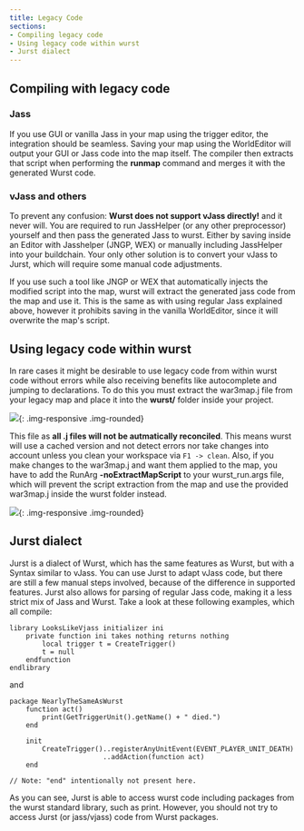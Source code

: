 ```yaml
---
title: Legacy Code
sections:
- Compiling legacy code
- Using legacy code within wurst
- Jurst dialect
---
```


## Compiling with legacy code

### Jass

If you use GUI or vanilla Jass in your map using the trigger editor, the integration should be seamless.
Saving your map using the WorldEditor will output your GUI or Jass code into the map itself. 
The compiler then extracts that script when performing the **runmap** command and merges it with the generated Wurst code.

### vJass and others

To prevent any confusion: __Wurst does not support vJass directly!__ and it never will. 
You are required to run JassHelper (or any other preprocessor) yourself and then pass the generated Jass to wurst.
Either by saving inside an Editor with Jasshelper (JNGP, WEX) or manually including JassHelper into your buildchain.
Your only other solution is to convert your vJass to Jurst, which will require some manual code adjustments.

If you use such a tool like JNGP or WEX that automatically injects the modified script into the map, wurst will extract the generated jass code from the map and use it.
This is the same as with using regular Jass explained above, however it prohibits saving in the vanilla WorldEditor, 
since it will overwrite the map's script.

## Using legacy code within wurst

In rare cases it might be desirable to use legacy code from within wurst code without errors while also receiving benefits like autocomplete
and jumping to declarations.
To do this you must extract the war3map.j file from your legacy map and place it into the **wurst/** folder inside your project.

![](/assets/images/legacy/war3map.j.png){: .img-responsive .img-rounded}

This file as __all .j files will not be autmatically reconciled__. This means wurst will use a cached version and not detect errors nor take changes into account unless you clean your workspace via `F1 -> clean`.
Also, if you make changes to the war3map.j and want them applied to the map, you have to add the RunArg **-noExtractMapScript**
to your wurst_run.args file, which will prevent the script extraction from the map and use the provided war3map.j inside the wurst folder instead.

![](/assets/images/legacy/uselegacycode.png){: .img-responsive .img-rounded}

## Jurst dialect

Jurst is a dialect of Wurst, which has the same features as Wurst, but with a Syntax similar to vJass. You can use Jurst to adapt vJass code, but there are still a few manual steps involved, because of the difference in supported features.
Jurst also allows for parsing of regular Jass code, making it a less strict mix of Jass and Wurst.
Take a look at these following examples, which all compile:

```wurst
library LooksLikeVjass initializer ini
    private function ini takes nothing returns nothing
        local trigger t = CreateTrigger()
        t = null
    endfunction
endlibrary
```
and

```wurst
package NearlyTheSameAsWurst
    function act()
        print(GetTriggerUnit().getName() + " died.")
    end

    init
        CreateTrigger()..registerAnyUnitEvent(EVENT_PLAYER_UNIT_DEATH)
                       ..addAction(function act)
    end

// Note: "end" intentionally not present here.
```

As you can see, Jurst is able to access wurst code including packages from the wurst standard library, such as print. However, you should not try to access Jurst (or jass/vjass) code from Wurst packages.


